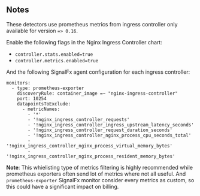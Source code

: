 ## Notes

These detectors use prometheus metrics from ingress controller only available for version `=> 0.16`.

Enable the following flags in the Nginx Ingress Controller chart:
- `controller.stats.enabled=true`
- `controller.metrics.enabled=true`

And the following SignalFx agent configuration for each ingress controller:

```
monitors:
  - type: prometheus-exporter
    discoveryRule: container_image =~ "nginx-ingress-controller"
    port: 10254
    datapointsToExclude:
      - metricNames:
        - '*'
        - '!nginx_ingress_controller_requests'
        - '!nginx_ingress_controller_ingress_upstream_latency_seconds'
        - '!nginx_ingress_controller_request_duration_seconds'
        - '!nginx_ingress_controller_nginx_process_cpu_seconds_total'
        - '!nginx_ingress_controller_nginx_process_virtual_memory_bytes'
        - '!nginx_ingress_controller_nginx_process_resident_memory_bytes'
```

__Note__: This whielisting type of metrics filtering is highly recommended
while prometheus exporters often send lot of metrics where not all useful.
And `prometheus-exporter` SignalFx monitor consider every metrics as custom,
so this could have a significant impact on billing.
